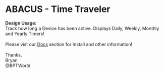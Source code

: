 # ABACUS - Time Traveler
<b>Design Usage:</b><br>
Track how long a Device has been active. Displays Daily, Weekly, Monthly and Yearly Timers!<br><br>
Please vist our <a href='https://github.com/bptworld/Hubitat/tree/master/Docs' target='_blank'>Docs</a> section for Install and other information!
<br><br>
Thanks,<br>
Bryan<br>
@BPTWorld
